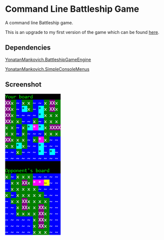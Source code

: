 # Command Line Battleship Game

A command line Battleship game.

This is an upgrade to my first version of the game which can be found [here](https://github.com/yonimn2000/command-line-battleship).

## Dependencies

[YonatanMankovich.BattleshipGameEngine](https://github.com/yonimn2000/battleship-game-engine)

[YonatanMankovich.SimpleConsoleMenus](https://github.com/yonimn2000/simple-console-menus)

## Screenshot

![Gameplay](media/Gameplay.png)
